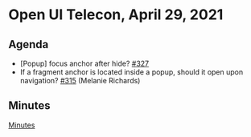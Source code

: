 # Open UI Telecon, April 29, 2021

## Agenda
- [Popup] focus anchor after hide? [#327](https://github.com/openui/open-ui/issues/327)
- If a fragment anchor is located inside a popup, should it open upon navigation? [#315](https://github.com/WICG/open-ui/issues/315) (Melanie Richards)

## Minutes
[Minutes](https://www.w3.org/2021/04/29-openui-minutes.html)
